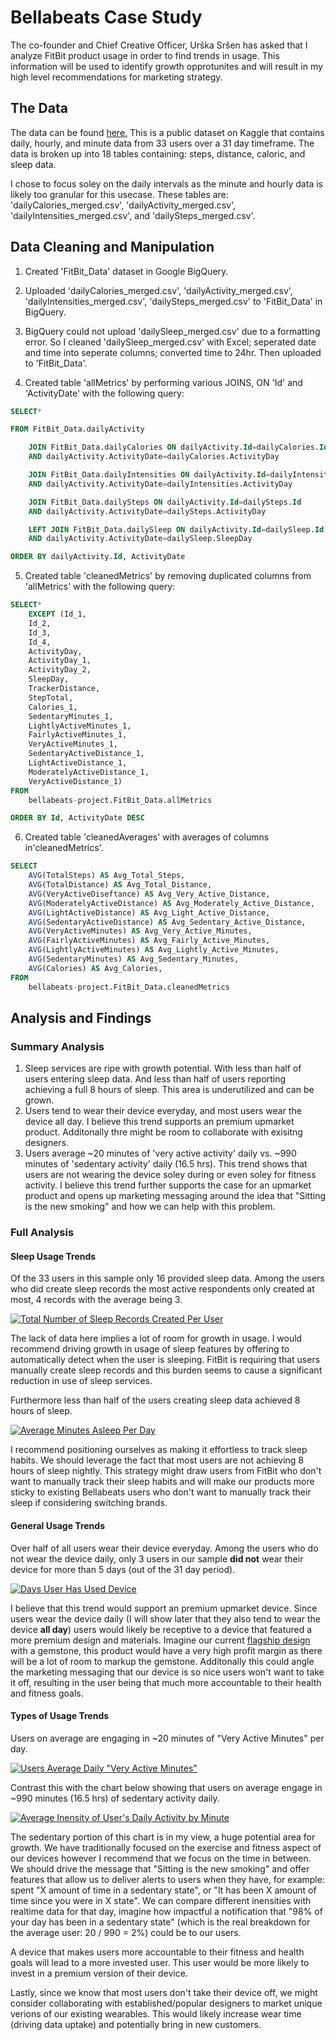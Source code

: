 # Bellabeats Case Study

The co-founder and Chief Creative Officer, Urška Sršen has asked that I analyze FitBit product usage in order to find trends in usage.  This information will be used to identify growth opprotunites and will result in my high level recommendations for marketing strategy.

## The Data

The data can be found [here.](https://www.kaggle.com/arashnic/fitbit)  This is a public dataset on Kaggle that contains daily, hourly, and minute data from 33 users over a 31 day timeframe. The data is broken up into 18 tables containing: steps, distance, caloric, and sleep data.  

I chose to focus soley on the daily intervals as the minute and hourly data is likely too granular for this usecase.  These tables are: 'dailyCalories_merged.csv', 'dailyActivity_merged.csv', 'dailyIntensities_merged.csv', and 'dailySteps_merged.csv'.  

## Data Cleaning and Manipulation

1. Created 'FitBit_Data' dataset in Google BigQuery.

2. Uploaded 'dailyCalories_merged.csv', 'dailyActivity_merged.csv', 'dailyIntensities_merged.csv',
	'dailySteps_merged.csv' to 'FitBit_Data' in BigQuery.

3. BigQuery could not upload 'dailySleep_merged.csv' due to a formatting error.  So I cleaned 'dailySleep_merged.csv' with Excel; seperated date and time into seperate columns; converted time to 24hr.  Then uploaded to 'FitBit_Data'.

4. Created table 'allMetrics' by performing various JOINS, ON 'Id' and 'ActivityDate' with the following query:

```SQL
SELECT*

FROM FitBit_Data.dailyActivity 

    JOIN FitBit_Data.dailyCalories ON dailyActivity.Id=dailyCalories.Id 
    AND dailyActivity.ActivityDate=dailyCalories.ActivityDay

    JOIN FitBit_Data.dailyIntensities ON dailyActivity.Id=dailyIntensities.Id 
    AND dailyActivity.ActivityDate=dailyIntensities.ActivityDay

    JOIN FitBit_Data.dailySteps ON dailyActivity.Id=dailySteps.Id 
    AND dailyActivity.ActivityDate=dailySteps.ActivityDay

    LEFT JOIN FitBit_Data.dailySleep ON dailyActivity.Id=dailySleep.Id
    AND dailyActivity.ActivityDate=dailySleep.SleepDay

ORDER BY dailyActivity.Id, ActivityDate
```

5. Created table 'cleanedMetrics' by removing duplicated columns from 'allMetrics' with the following query:

```SQL
SELECT* 
    EXCEPT (Id_1, 
    Id_2,
    Id_3,
    Id_4,
    ActivityDay,
    ActivityDay_1,
    ActivityDay_2,
    SleepDay,
    TrackerDistance,
    StepTotal,
    Calories_1,
    SedentaryMinutes_1,
    LightlyActiveMinutes_1,
    FairlyActiveMinutes_1,
    VeryActiveMinutes_1,
    SedentaryActiveDistance_1,
    LightActiveDistance_1,
    ModeratelyActiveDistance_1,
    VeryActiveDistance_1)
FROM
    bellabeats-project.FitBit_Data.allMetrics

ORDER BY Id, ActivityDate DESC
```

6. Created table 'cleanedAverages' with averages of columns in'cleanedMetrics'.

```SQL
SELECT
    AVG(TotalSteps) AS Avg_Total_Steps,
    AVG(TotalDistance) AS Avg_Total_Distance,
    AVG(VeryActiveDiseftance) AS Avg_Very_Active_Distance,
    AVG(ModeratelyActiveDistance) AS Avg_Moderately_Active_Distance,
    AVG(LightActiveDistance) AS Avg_Light_Active_Distance,
    AVG(SedentaryActiveDistance) AS Avg_Sedentary_Active_Distance,
    AVG(VeryActiveMinutes) AS Avg_Very_Active_Minutes,
    AVG(FairlyActiveMinutes) AS Avg_Fairly_Active_Minutes,
    AVG(LightlyActiveMinutes) AS Avg_Lightly_Active_Minutes,
    AVG(SedentaryMinutes) AS Avg_Sedentary_Minutes,
    AVG(Calories) AS Avg_Calories,
FROM
    bellabeats-project.FitBit_Data.cleanedMetrics
```

## Analysis and Findings

### Summary Analysis

1. Sleep services are ripe with growth potential.  With less than half of users entering sleep data.  And less than half of users reporting achieving a full 8 hours of sleep.  This area is underutilized and can be grown.  
2. Users tend to wear their device everyday, and most users wear the device all day.  I believe this trend supports an premium upmarket product. Additonally thre might be room to collaborate with exisitng designers.  
4. Users average ~20 minutes of 'very active activity' daily vs. ~990 minutes of 'sedentary activity' daily (16.5 hrs).  This trend shows that users are not wearing the device soley during or even soley for fitness activity.  I believe this trend further supports the case for an upmarket product and opens up marketing messaging around the idea that "Sitting is the new smoking" and how we can help with this problem.  

### Full Analysis

#### Sleep Usage Trends

Of the 33 users in this sample only 16 provided sleep data.  Among the users who did create sleep records the most active respondents only created at most, 4 records with the average being 3.
<div class='tableauPlaceholder' id='viz1619814342454' style='position: relative'><noscript><a href='#'><img alt='Total Number of Sleep Records Created Per User ' src='https:&#47;&#47;public.tableau.com&#47;static&#47;images&#47;Be&#47;BellabeatsProject&#47;Sheet6&#47;1_rss.png' style='border: none' /></a></noscript><object class='tableauViz'  style='display:none;'><param name='host_url' value='https%3A%2F%2Fpublic.tableau.com%2F' /> <param name='embed_code_version' value='3' /> <param name='site_root' value='' /><param name='name' value='BellabeatsProject&#47;Sheet6' /><param name='tabs' value='no' /><param name='toolbar' value='yes' /><param name='static_image' value='https:&#47;&#47;public.tableau.com&#47;static&#47;images&#47;Be&#47;BellabeatsProject&#47;Sheet6&#47;1.png' /> <param name='animate_transition' value='yes' /><param name='display_static_image' value='yes' /><param name='display_spinner' value='yes' /><param name='display_overlay' value='yes' /><param name='display_count' value='yes' /><param name='language' value='en' /></object></div> 

The lack of data here implies a lot of room for growth in usage.  I would recommend driving growth in usage of sleep features by offering to automatically detect when the user is sleeping.  FitBit is requiring that users manually create sleep records and this burden seems to cause a significant reduction in use of sleep services.  

Furthermore less than half of the users creating sleep data achieved 8 hours of sleep.
<div class='tableauPlaceholder' id='viz1619815329235' style='position: relative'><noscript><a href='#'><img alt='Average Minutes Asleep Per Day ' src='https:&#47;&#47;public.tableau.com&#47;static&#47;images&#47;Be&#47;BellabeatsProject&#47;Sheet7&#47;1_rss.png' style='border: none' /></a></noscript><object class='tableauViz'  style='display:none;'><param name='host_url' value='https%3A%2F%2Fpublic.tableau.com%2F' /> <param name='embed_code_version' value='3' /> <param name='site_root' value='' /><param name='name' value='BellabeatsProject&#47;Sheet7' /><param name='tabs' value='no' /><param name='toolbar' value='yes' /><param name='static_image' value='https:&#47;&#47;public.tableau.com&#47;static&#47;images&#47;Be&#47;BellabeatsProject&#47;Sheet7&#47;1.png' /> <param name='animate_transition' value='yes' /><param name='display_static_image' value='yes' /><param name='display_spinner' value='yes' /><param name='display_overlay' value='yes' /><param name='display_count' value='yes' /><param name='language' value='en' /></object></div>

I recommend positioning ourselves as making it effortless to track sleep habits.  We should leverage the fact that most users are not achieving 8 hours of sleep nightly.  This strategy might draw users from FitBit who don't want to manually track their sleep habits and will make our products more sticky to existing Bellabeats users who don't want to manually track their sleep if considering switching brands.  

#### General Usage Trends

Over half of all users wear their device everyday.  Among the users who do not wear the device daily, only 3 users in our sample **did not** wear their device for more than 5 days (out of the 31 day period).  
<div class='tableauPlaceholder' id='viz1619816748090' style='position: relative'><noscript><a href='#'><img alt='Days User Has Used Device ' src='https:&#47;&#47;public.tableau.com&#47;static&#47;images&#47;Be&#47;BellabeatsProject&#47;Sheet3&#47;1_rss.png' style='border: none' /></a></noscript><object class='tableauViz'  style='display:none;'><param name='host_url' value='https%3A%2F%2Fpublic.tableau.com%2F' /> <param name='embed_code_version' value='3' /> <param name='site_root' value='' /><param name='name' value='BellabeatsProject&#47;Sheet3' /><param name='tabs' value='no' /><param name='toolbar' value='yes' /><param name='static_image' value='https:&#47;&#47;public.tableau.com&#47;static&#47;images&#47;Be&#47;BellabeatsProject&#47;Sheet3&#47;1.png' /> <param name='animate_transition' value='yes' /><param name='display_static_image' value='yes' /><param name='display_spinner' value='yes' /><param name='display_overlay' value='yes' /><param name='display_count' value='yes' /><param name='language' value='en' /></object></div>

I believe that this trend would support an premium upmarket device.  Since users wear the device daily (I will show later that they also tend to wear the device **all day**) users would likely be receptive to a device that featured a more premium design and materials.  Imagine our current [flagship design](https://bellabeat.com/product/leaf/) with a gemstone, this product would have a very high profit margin as there will be a lot of room to markup the gemstone.  Additonally this could angle the marketing messaging that our device is so nice users won't want to take it off, resulting in the user being that much more accountable to their health and fitness goals.  

#### Types of Usage Trends

Users on average are engaging in ~20 minutes of "Very Active Minutes" per day.  
<div class='tableauPlaceholder' id='viz1619817894525' style='position: relative'><noscript><a href='#'><img alt='Users Average Daily &quot;Very Active Minutes&quot; ' src='https:&#47;&#47;public.tableau.com&#47;static&#47;images&#47;Be&#47;BellabeatsProject&#47;Sheet4&#47;1_rss.png' style='border: none' /></a></noscript><object class='tableauViz'  style='display:none;'><param name='host_url' value='https%3A%2F%2Fpublic.tableau.com%2F' /> <param name='embed_code_version' value='3' /> <param name='site_root' value='' /><param name='name' value='BellabeatsProject&#47;Sheet4' /><param name='tabs' value='no' /><param name='toolbar' value='yes' /><param name='static_image' value='https:&#47;&#47;public.tableau.com&#47;static&#47;images&#47;Be&#47;BellabeatsProject&#47;Sheet4&#47;1.png' /> <param name='animate_transition' value='yes' /><param name='display_static_image' value='yes' /><param name='display_spinner' value='yes' /><param name='display_overlay' value='yes' /><param name='display_count' value='yes' /><param name='language' value='en' /></object></div>

Contrast this with the chart below showing that users on average engage in ~990 minutes (16.5 hrs) of sedentary activity daily.
<div class='tableauPlaceholder' id='viz1619818216572' style='position: relative'><noscript><a href='#'><img alt='Average Inensity of User&#39;s Daily Activity by Minute ' src='https:&#47;&#47;public.tableau.com&#47;static&#47;images&#47;Be&#47;BellabeatsProject&#47;Sheet2&#47;1_rss.png' style='border: none' /></a></noscript><object class='tableauViz'  style='display:none;'><param name='host_url' value='https%3A%2F%2Fpublic.tableau.com%2F' /> <param name='embed_code_version' value='3' /> <param name='site_root' value='' /><param name='name' value='BellabeatsProject&#47;Sheet2' /><param name='tabs' value='no' /><param name='toolbar' value='yes' /><param name='static_image' value='https:&#47;&#47;public.tableau.com&#47;static&#47;images&#47;Be&#47;BellabeatsProject&#47;Sheet2&#47;1.png' /> <param name='animate_transition' value='yes' /><param name='display_static_image' value='yes' /><param name='display_spinner' value='yes' /><param name='display_overlay' value='yes' /><param name='display_count' value='yes' /><param name='language' value='en' /></object></div>

The sedentary portion of this chart is in my view, a huge potential area for growth.  We have traditionally focused on the exercise and fitness aspect of our devices however I recommend that we focus on the time in between.  We should drive the message that "Sitting is the new smoking" and offer features that allow us to deliver alerts to users when they have, for example: spent "X amount of time in a sedentary state", or "It has been X amount of time since you were in X state".  We can compare different inensities with realtime data for that day, imagine how impactful a notification that "98% of your day has been in a sedentary state" (which is the real breakdown for the average user: 20 / 990 = 2%) could be to our users.  

A device that makes users more accountable to their fitness and health goals will lead to a more invested user.  This user would be more likely to invest in a premium version of their device.  

Lastly, since we know that most users don't take their device off, we might consider collaborating with established/popular designers to market unique verions of our existing wearables.  This would likely increase wear time (driving data uptake) and potentially bring in new customers.  

